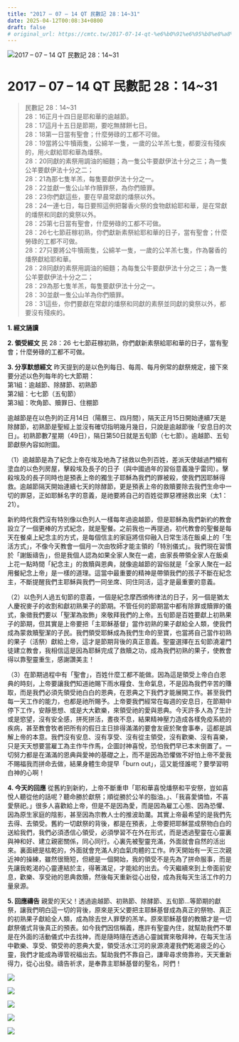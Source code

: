 ```yaml
---
title: "2017 – 07 – 14 QT 民數記 28：14~31"
date: 2025-04-12T00:08:34+0800
draft: false
# original_url: https://cmtc.tw/2017-07-14-qt-%e6%b0%91%e6%95%b8%e8%a8%98-28%ef%bc%9a1431
---
```


![2017 – 07 – 14 QT 民數記 28：14\~31](/images/qt.jpg   "2017 – 07 – 14 QT 民數記 28：14\~31")

# 2017 – 07 – 14 QT 民數記 28：14\~31

> 民數記 28：14\~31  
> 28：16正月十四日是耶和華的逾越節。  
> 28：17這月十五日是節期，要吃無酵餅七日。  
> 28：18第一日當有聖會；什麼勞碌的工都不可做。  
> 28：19當將公牛犢兩隻，公綿羊一隻，一歲的公羊羔七隻，都要沒有殘疾的，用火獻給耶和華為燔祭。  
> 28：20同獻的素祭用調油的細麵；為一隻公牛要獻伊法十分之三；為一隻公羊要獻伊法十分之二；  
> 28：21為那七隻羊羔，每隻要獻伊法十分之一。  
> 28：22並獻一隻公山羊作贖罪祭，為你們贖罪。  
> 28：23你們獻這些，要在早晨常獻的燔祭以外。  
> 28：24一連七日，每日要照這例把馨香火祭的食物獻給耶和華，是在常獻的燔祭和同獻的奠祭以外。  
> 28：25第七日當有聖會，什麼勞碌的工都不可做。  
> 28：26七七節莊稼初熟，你們獻新素祭給耶和華的日子，當有聖會；什麼勞碌的工都不可做。  
> 28：27只要將公牛犢兩隻，公綿羊一隻，一歲的公羊羔七隻，作為馨香的燔祭獻給耶和華。  
> 28：28同獻的素祭用調油的細麵；為每隻公牛要獻伊法十分之三；為一隻公羊要獻伊法十分之二；  
> 28：29為那七隻羊羔，每隻要獻伊法十分之一。  
> 28：30並獻一隻公山羊為你們贖罪。  
> 28：31這些，你們要獻在常獻的燔祭和同獻的素祭並同獻的奠祭以外，都要沒有殘疾的。

**1. 經文誦讀**

**2. 領受經文**
民 28：26 七七節莊稼初熟，你們獻新素祭給耶和華的日子，當有聖會；什麼勞碌的工都不可做。

**3. 分享默想經文**
昨天提到的是以色列每日、每周、每月例常的獻祭規定，接下來要分述以色列每年的七大節期：  
第1組：逾越節、除酵節、初熟節  
第2組：七七節（五旬節）  
第3組：吹角節、贖罪日、住棚節

逾越節是在以色列的正月14日（陽曆三、四月間），隔天正月15日開始連續7天是除酵節，初熟節是聖經上並沒有確切指明幾月幾日，只說是逾越節後「安息日的次日」。初熟節數7星期（49日），隔日第50日就是五旬節（七七節）。逾越節、五旬節獻祭內容如附圖。

（1）逾越節是為了紀念上帝在埃及地為了拯救以色列百姓，差派天使越過門楣有塗血的以色列房屋，擊殺埃及長子的日子（與中國過年的習俗意義幾乎雷同）。擊殺埃及的長子同時也是預表上帝的獨生子耶穌為我們的罪被殺，使我們因耶穌得救。逾越節隔天開始連續七天的除酵節，更是預表上帝的救贖要除去我們生命中一切的罪惡，正如耶穌名字的意義，是祂要將自己的百姓從罪惡裡拯救出來（太1：21）。

新約時代我們沒有特別像以色列人一樣每年過逾越節，但是耶穌為我們新約的教會設立了一個更棒的方式紀念，就是聖餐。之前我也一再提過，初代教會的聖餐是每天在餐桌上紀念主的方式，是每個信主的家庭將信仰融入日常生活在飯桌上的「生活方式」，不像今天教會一個月一次由牧師才能主領的「特別儀式」。我們現在習慣於「謝飯禱告」，但是我個人認為如果全家人聚在一處，由家長帶領全家人在飯桌上花一點時間「紀念主」的救贖與恩典，就像逾越節的習俗就是「全家人聚在一起用餐紀念上帝」是一樣的道理。這當中最重要的精神是帶領我們的孩子不斷在紀念主，不斷提醒我們主耶穌與我們一同坐席、同住同活，這才是最重要的意義。

（2）以色列人過五旬節的意義，一個是紀念摩西頒佈律法的日子，另一個是猶太人慶祝麥子的收割和獻初熟果子的節期。不管任何的節期當中都有除罪或贖罪的儀式，象徵我們要以「聖潔為妝飾」來敬拜我們的上帝。五旬節是百姓要獻上初熟果子的節期，但其實是上帝要把「主耶穌基督」當作初熟的果子獻給全人類，使我們成為蒙救贖聖潔的子民。我們領受耶穌成為我們生命的至寶，也當將自己當作初熟的果子（活祭）獻給上帝，這才是節期背後的真正意義。聖靈選擇在五旬節澆灌門徒建立教會，我相信這是因為耶穌完成了救贖之功，成為我們初熟的果子，使教會得以靠聖靈重生，感謝讚美主！

（3）在節期過程中有「聖會」，百姓什麼工都不能做。因為這是領受上帝白白恩典的時刻，上帝要讓我們知道祂賜下雨水糧食、生命氣息，不是因為我們辛苦的賺取，而是我們必須先領受祂白白的恩典，在恩典之下我們才能展開工作。甚至我們每一天工作的能力，也都是祂所賜予。上帝要我們經常在每週的安息日，在節期中停下工作，安靜思想、或是大大歡樂，來領受祂的愛與恩典。今天許多人為了生計或是慾望，沒有安全感，拼死拼活，晝夜不息，結果精神壓力造成各樣免疫系統的疾病，甚至教會牧者把所有的假日主日排得滿滿的要會友疲於聚會事奉，這都是誤解上帝的本意。我們沒有安息、沒有享受、沒有從主領受，沒有歡樂、沒有喜樂，只是天天想要當雇工為主作牛作馬，企圖討神喜悅，恐怕我們早已本末倒置了。一切努力都是在滿滿的恩典與愛神的基礎之上，而不是因為恐懼做不好怕上帝不愛我不賜福我而拼命去做，結果身體生命提早「burn out」，這又能怪誰呢？要學習明白神的心啊！

**4. 今天的回應**
從舊約到新約，上帝不斷重申「耶和華喜悅燔祭和平安祭，豈如喜悅人聽從他的話呢？聽命勝於獻祭；順從勝於公羊的脂油。」、「我喜愛憐恤，不喜愛祭祀。」很多人喜歡給上帝，但是不是因為愛，而是因為雇工心態、因為恐懼、因為原生家庭的陰影，甚至因為宗教人士的推波助瀾。其實上帝最希望的是我們先去得、去領受。舊約一切獻祭的背後，都是在預表，上帝要把耶穌當成祭物白白的送給我們，我們必須憑信心領受，必須學習不在外在形式，而是透過聖靈在心靈裏與神和好、建立親密關係，同心同行。心裏先被聖靈充滿，外面就會自然的活出來。裏面總是枯乾的，外面就會充滿人的血氣肉體的工作。昨天開始有一天三次親近神的操練，雖然很簡短，但總是一個開始，我的領受不是先為了拼命服事，而是先讓我乾渴的心靈連結於主，得著滿足，才能給的出去。今天繼續來到上帝面前安息，歡樂、享受祂的恩典救贖，然後每天重新從心出發，成為我每天生活工作的力量泉源。

**5. 回應禱告**
親愛的天父！透過逾越節、初熟節、除酵節、五旬節…等節期的獻祭，讓我們明白這一切的背後，原來是天父要把主耶穌基督成為真正的祭物、真正的初熟果子獻給全人類，成為除去世人罪孽的羔羊。原來耶穌基督的教贖才是一切獻祭儀式背後真正的預表。如今我們因信稱義，應許有聖靈內住，就幫助我們不單是在外面的活動儀式中去找神，而是隨時隨在透過心靈誠實來敬拜神，在每天生活中歡樂、享受、領受祢的恩典大愛，領受活水江河的泉源澆灌我們乾渴疲乏的心靈，我們才能成為導管祝福出去。幫助我們不靠自己，謙卑尋求倚靠祢，天天重新得力，從心出發。禱告祈求，是奉靠主耶穌基督的聖名，阿們！

![](/images/11.jpg)

![](/images/12.jpg)

![](/images/13.jpg)

![](/images/14.jpg)

![](/images/15.jpg)
